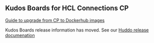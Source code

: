 ## Kudos Boards for HCL Connections CP

[Guide to upgrade from CP to Dockerhub images](https://docs.huddo.com/boards/cp/dockerhub/)

Kudos Boards release information has moved.
See our [Huddo release documenation](https://docs.huddo.com/boards/cp/releases/)